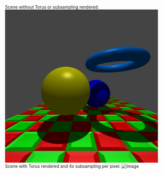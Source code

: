 Scene without Torus or subsampling rendered:
![Image](checkerboard_bumpmapping.png)
Scene with Torus rendered and 4x subsampling per pixel:
![Image](checkerboard_nobumpmapping.png)
